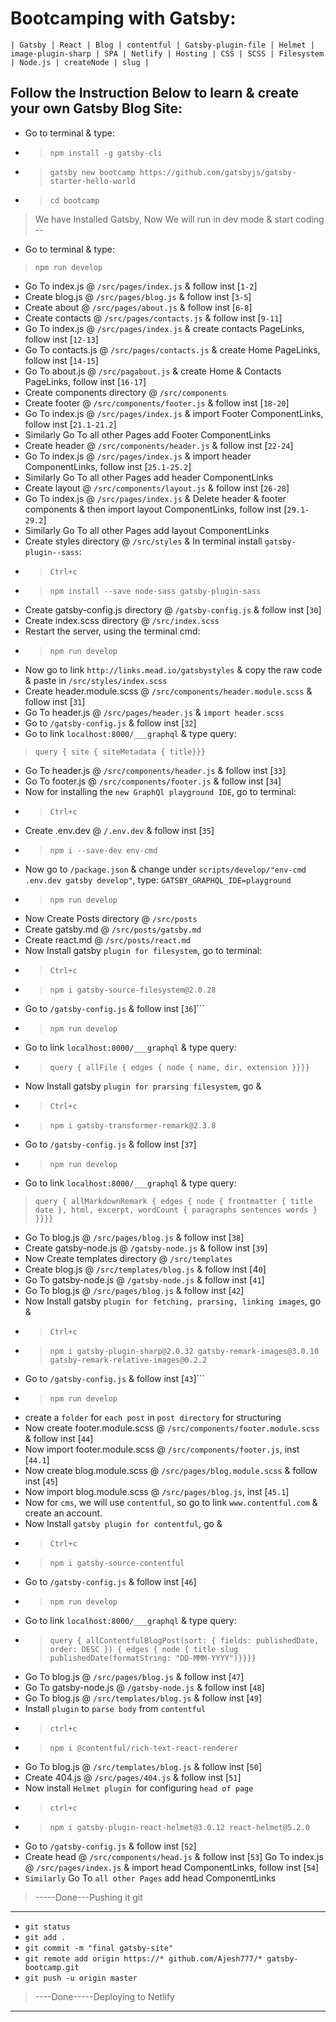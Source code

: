 # Bootcamping with Gatsby: 
```
| Gatsby | React | Blog | contentful | Gatsby-plugin-file | Helmet | image-plugin-sharp | SPA | Netlify | Hosting | CSS | SCSS | Filesystem | Node.js | createNode | slug |
```
## Follow the Instruction Below to learn & create your own Gatsby Blog Site:

* Go to terminal & type:
* >```npm install -g gatsby-cli```
* >```gatsby new bootcamp https://github.com/gatsbyjs/gatsby-starter-hello-world```
* >```cd bootcamp```
>We have Installed Gatsby, Now We will run in dev mode & start coding
--
* Go to terminal & type:
>```npm run develop```
* Go To index.js @ ```/src/pages/index.js``` & follow inst [```1-2```]
* Create blog.js @ ```/src/pages/blog.js``` & follow inst [```3-5```]
* Create about @ ```/src/pages/about.js``` & follow inst [```6-8```]
* Create contacts @ ```/src/pages/contacts.js``` & follow inst [```9-11```]
* Go To index.js @ ```/src/pages/index.js``` & create contacts PageLinks, follow inst [```12-13```]
* Go To contacts.js @ ```/src/pages/contacts.js``` & create Home PageLinks, follow inst [```14-15```]
* Go To about.js @ ```/src/pagabout.js``` & create Home & Contacts PageLinks, follow inst [```16-17```]
* Create components directory @ ```/src/components```
* Create footer @ ```/src/components/footer.js``` & follow inst [```18-20```]
* Go To index.js @ ```/src/pages/index.js``` & import Footer ComponentLinks, follow inst [```21.1-21.2```]
* Similarly Go To all other Pages add Footer ComponentLinks
* Create header @ ```/src/components/header.js``` & follow inst [```22-24```]
* Go To index.js @ ```/src/pages/index.js``` & import header ComponentLinks, follow inst [```25.1-25.2```]
* Similarly Go To all other Pages add header ComponentLinks
* Create layout @ ```/src/components/layout.js``` & follow inst [```26-28```]
* Go To index.js @ ```/src/pages/index.js``` & Delete header & footer components & then import layout ComponentLinks, follow inst [```29.1-29.2```]
* Similarly Go To all other Pages add layout ComponentLinks
* Create styles directory @ ```/src/styles``` & In terminal install ```gatsby-plugin--sass```:
* >```Ctrl+c```
* >```npm install --save node-sass gatsby-plugin-sass```
* Create gatsby-config.js directory @ ```/gatsby-config.js``` & follow inst [```30```]
* Create index.scss directory @ ```/src/index.scss```
* Restart the server, using the terminal cmd:
* >```npm run develop```
* Now go to link ```http://links.mead.io/gatsbystyles``` & copy the raw code & paste in ```/src/styles/index.scss```
* Create header.module.scss @ ```/src/components/header.module.scss``` & follow inst [```31```]
* Go To header.js @ ```/src/pages/header.js``` & ```import header.scss```
* Go to ```/gatsby-config.js``` & follow inst [```32```]
* Go to link ```localhost:8000/___graphql``` & type query:
>```query { site { siteMetadata { title}}}```
* Go To header.js @ ```/src/components/header.js``` & follow inst [```33```]
* Go To footer.js @ ```/src/components/footer.js``` & follow inst [```34```]
* Now for installing the ```new GraphQl playground IDE```, go to terminal:
* >```Ctrl+c```
* Create .env.dev @ ```/.env.dev``` & follow inst [```35```]
* >```npm i --save-dev env-cmd```
* Now go to ```/package.json``` & change under ```scripts/develop/"env-cmd .env.dev gatsby develop"```, type: ```GATSBY_GRAPHQL_IDE=playground```
* >```npm run develop```
* Now Create Posts directory @ ```/src/posts```
* Create gatsby.md @ ```/src/posts/gatsby.md```
* Create react.md @ ```/src/posts/react.md```
* Now Install gatsby ```plugin for filesystem```, go to terminal:
* >```Ctrl+c```
* >```npm i gatsby-source-filesystem@2.0.28```
* Go to ```/gatsby-config.js``` & follow inst [```36```]```
* >```npm run develop```
* Go to link ```localhost:8000/___graphql``` & type query:
* >```query { allFile { edges { node { name, dir, extension }}}}```
* Now Install gatsby ```plugin for prarsing filesystem```, go &
* >```Ctrl+c```
* >```npm i gatsby-transformer-remark@2.3.8```
* Go to ```/gatsby-config.js``` & follow inst [```37```]
* >```npm run develop```
* Go to link ```localhost:8000/___graphql``` & type query:
>```query { allMarkdownRemark { edges { node { frontmatter { title date }, html, excerpt, wordCount { paragraphs sentences words } }}}}```
* Go To blog.js @ ```/src/pages/blog.js``` & follow inst [```38```]
* Create gatsby-node.js @ ```/gatsby-node.js``` & follow inst [```39```]
* Now Create templates directory @ ```/src/templates```
* Create blog.js @ ```/src/templates/blog.js``` & follow inst [4```0```]
* Go To gatsby-node.js @ ```/gatsby-node.js``` & follow inst [```41```]
* Go To blog.js @ ```/src/pages/blog.js``` & follow inst [```42```]
* Now Install gatsby ```plugin for fetching, prarsing, linking images```, go &
* >```Ctrl+c```
* >```npm i gatsby-plugin-sharp@2.0.32 gatsby-remark-images@3.0.10 gatsby-remark-relative-images@0.2.2```
* Go to ```/gatsby-config.js``` & follow inst [```43```]```
* >```npm run develop```
* create a ```folder``` for ```each post``` in ```post directory``` for structuring
* Now create footer.module.scss @ ```/src/components/footer.module.scss``` & follow inst [```44```]
* Now import footer.module.scss @ ```/src/components/footer.js```, inst [```44.1```]
* Now create blog.module.scss @ ```/src/pages/blog.module.scss``` & follow inst [```45```]
* Now import blog.module.scss @ ```/src/pages/blog.js```, inst [```45.1```]
* Now for ```cms```, we will use ```contentful```, so go to link ```www.contentful.com``` & create an account.
* Now Install ```gatsby plugin for contentful```, go &
* >```Ctrl+c```
* >```npm i gatsby-source-contentful```
* Go to ```/gatsby-config.js``` & follow inst [```46```]
* >```npm run develop```
* Go to link ```localhost:8000/___graphql``` & type query:
* >```query { allContentfulBlogPost(sort: { fields: publishedDate, order: DESC }) { edges { node { title slug publishedDate(formatString: "DD-MMM-YYYY")}}}}```
* Go To blog.js @ ```/src/pages/blog.js``` & follow inst [```47```]
* Go To gatsby-node.js @ ```/gatsby-node.js``` & follow inst [```48```]
* Go To blog.js @ ```/src/templates/blog.js``` & follow inst [```49```]
* Install ```plugin``` to ```parse body``` from ```contentful```
* >```ctrl+c```
* >```npm i @contentful/rich-text-react-renderer```
* Go To blog.js @ ```/src/templates/blog.js``` & follow inst [```50```]
* Create 404.js @ ```/src/pages/404.js``` & follow inst [```51```]
* Now install ```Helmet plugin ```for configuring ```head of page```
* >```ctrl+c```
* >```npm i gatsby-plugin-react-helmet@3.0.12 react-helmet@5.2.0```
* Go to ```/gatsby-config.js``` & follow inst [```52```]
* Create head @ ```/src/components/head.js``` & follow inst [```53```]
Go To index.js @ ```/src/pages/index.js``` & import head ComponentLinks, follow inst [```54```]
* ```Similarly``` Go To ```all other Pages``` add head ComponentLinks
>-----Done---Pushing it git
---
* ```git status```
* ```git add .```
* ```git commit -m "final gatsby-site"```
* ```git remote add origin https://* github.com/Ajesh777/* gatsby-bootcamp.git```
* ```git push -u origin master```
>----Done-----Deploying to Netlify
---